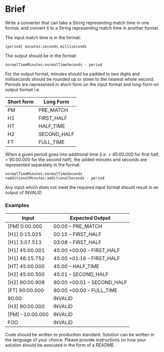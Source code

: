 # Brief
Write a converter that can take a String representing match time in one format, and convert it to a String representing
match time in another format.

The input match time is in the format:

    [period] minutes:seconds.milliseconds
The output should be in the format:

    normalTimeMinutes:normalTimeSeconds - period

For the output format, minutes should be padded to two digits and milliseconds should be rounded up or down to the
nearest whole second. Periods are represented in short-form on the input format and long-form on output format i.e.

Short form | Long Form
--- | ---
PM | PRE_MATCH
H1 | FIRST_HALF
HT | HALF_TIME
H2 | SECOND_HALF
FT | FULL_TIME

When a given period goes into additional time (i.e. > 45:00.000 for first half, > 90.00.000 for the second half),
the added minutes and seconds are represented separately in the format:

    normalTimeMinutes:normalTimeSeconds +additionalMinutes:additionalSeconds - period

Any input which does not meet the required input format should result in an output of INVALID

### Examples
Input| Expected Output
--- | ---
[PM] 0:00.000 | 00:00 – PRE_MATCH
[H1] 0:15.025 | 00:15 – FIRST_HALF
[H1] 3:07.513 | 03:08 – FIRST_HALF
[H1] 45:00.001 | 45:00 +00:00 – FIRST_HALF
[H1] 46:15.752 | 45:00 +01:16 – FIRST_HALF
[HT] 45:00.000 | 45:00 – HALF_TIME
[H2] 45:00.500 | 45:01 – SECOND_HALF
[H2] 90:00.908 | 90:00 +00:01 – SECOND_HALF
[FT] 90:00.000 | 90:00 +00:00 – FULL_TIME
90:00 | INVALID
[H3] 90:00.000 | INVALID
[PM] -10:00.000 | INVALID
FOO | INVALID

Code should be written to production standard. Solution can be written in the language of your choice.
Please provide instructions on how your solution should be executed in the form of a README.